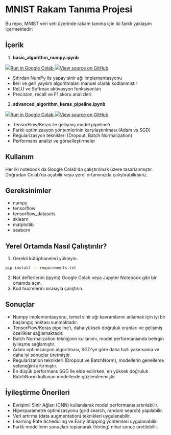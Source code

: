 # MNIST Rakam Tanıma Projesi

Bu repo, MNIST veri seti üzerinde rakam tanıma için iki farklı yaklaşım içermektedir:

## İçerik

1. **basic_algorithm_numpy.ipynb**
   
<a target="_blank" href="https://colab.research.google.com/drive/1_LjMSeXhapvW815osna3_GZgbBN9St67#scrollTo=kk7O74MoQbxD">
  <img src="https://www.tensorflow.org/images/colab_logo_32px.png" />Run in Google Colab
</a>

<a target="_blank" href="https://github.com/OguzBerkAydin/mnist_derin_ogrenme/tree/main/from_scratch_numpy">
  <img src="https://www.tensorflow.org/images/GitHub-Mark-32px.png" />View source on GitHub
</a>


   - Sıfırdan NumPy ile yapay sinir ağı implementasyonu
   - İleri ve geri yayılım algoritmaları manuel olarak kodlanmıştır
   - ReLU ve Softmax aktivasyon fonksiyonları
   - Precision, recall ve F1 skoru analizleri

2. **advanced_algorithm_keras_pipeline.ipynb**
   
<a target="_blank" href="https://colab.research.google.com/drive/1PtY4KN5QQnk9oUPgxpxO_8Y8fG6-cRFy#scrollTo=YGaqMvDgRUUv">
  <img src="https://www.tensorflow.org/images/colab_logo_32px.png" />Run in Google Colab
</a>

<a target="_blank" href="https://github.com/OguzBerkAydin/mnist_derin_ogrenme/tree/main/advance_pipeline_tensorflow">
  <img src="https://www.tensorflow.org/images/GitHub-Mark-32px.png" />View source on GitHub
</a>


   - TensorFlow/Keras ile gelişmiş model pipeline'ı
   - Farklı optimizasyon yöntemlerinin karşılaştırılması (Adam vs SGD)
   - Regularizasyon teknikleri (Dropout, Batch Normalization)
   - Performans analizi ve görselleştirmeler

## Kullanım

Her iki notebook da Google Colab'da çalıştırılmak üzere tasarlanmıştır. Doğrudan Colab'da açabilir veya yerel ortamınızda çalıştırabilirsiniz.

## Gereksinimler

* numpy
* tensorflow
* tensorflow\_datasets
* sklearn
* matplotlib
* seaborn

## Yerel Ortamda Nasıl Çalıştırılır?

1.  Gerekli kütüphaneleri yükleyin.
   ```sh
pip install -r requirements.txt
```
2.  Not defterlerini (ipynb) Google Colab veya Jupyter Notebook gibi bir ortamda açın.
3.  Kod hücrelerini sırasıyla çalıştırın.

## Sonuçlar

* Numpy implementasyonu, temel sinir ağı kavramlarını anlamak için iyi bir başlangıç noktası sunmaktadır.
* TensorFlow/Keras pipeline'ı, daha yüksek doğruluk oranları ve gelişmiş özellikler sağlamaktadır.
* Batch Normalization tekniğinin kullanımı, model performansında belirgin iyileşme sağlamıştır.
* Adam optimizasyon algoritması, SGD'ye göre daha hızlı yakınsama ve daha iyi sonuçlar üretmiştir.
* Regularization teknikleri (Dropout ve BatchNorm), modellerin genelleme yeteneğini artırmıştır.
* En düşük performans SGD ile elde edilirken, en yüksek doğruluk BatchNorm kullanan modellerde gözlemlenmiştir.

## İyileştirme Önerileri

* Evrişimli Sinir Ağları (CNN) kullanılarak model performansı artırılabilir.
* Hiperparametre optimizasyonu (grid search, random search) yapılabilir.
* Veri artırma (data augmentation) teknikleri uygulanabilir.
* Learning Rate Scheduling ve Early Stopping yöntemleri uygulanabilir.
* Farklı modellerin sonuçları toplanarak (Voting) nihai sonuç üretilebilir.  
